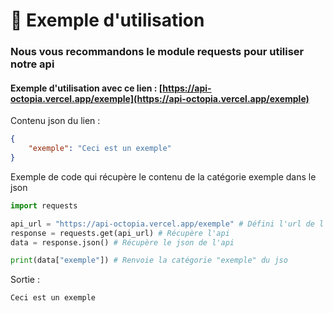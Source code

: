 # 🐍 Exemple d'utilisation



### Nous vous recommandons le module requests pour utiliser notre api

#### Exemple d'utilisation avec ce lien : [https://api-octopia.vercel.app/exemple](https://api-octopia.vercel.app/exemple)

Contenu json du lien :

```json
{
    "exemple": "Ceci est un exemple"
}
```

Exemple de code qui récupère le contenu de la catégorie exemple dans le json

```python
import requests

api_url = "https://api-octopia.vercel.app/exemple" # Défini l'url de l'api
response = requests.get(api_url) # Récupère l'api
data = response.json() # Récupère le json de l'api

print(data["exemple"]) # Renvoie la catégorie "exemple" du jso
```

Sortie :

```
Ceci est un exemple
```
